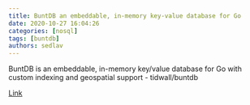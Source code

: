 ```yaml
---
title: BuntDB an embeddable, in-memory key-value database for Go
date: 2020-10-27 16:04:26
categories: [nosql]
tags: [buntdb]
authors: sedlav
---
```


BuntDB is an embeddable, in-memory key/value database for Go with custom indexing and geospatial support - tidwall/buntdb

[Link](https://github.com/tidwall/buntdb)
